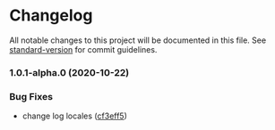 # Changelog

All notable changes to this project will be documented in this file. See [standard-version](https://github.com/conventional-changelog/standard-version) for commit guidelines.

### 1.0.1-alpha.0 (2020-10-22)


### Bug Fixes

* change log locales ([cf3eff5](https://github.com/kdydesign/vuepress-cli/commit/cf3eff54bddc9194508136b603522bd488cd9549))
